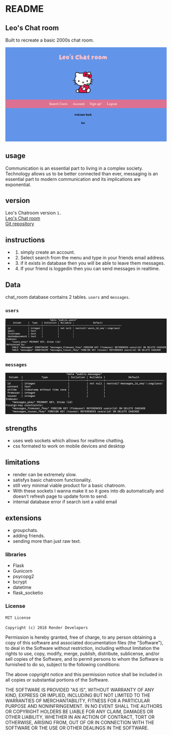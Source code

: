 # README




## Leo's Chat room
Built to recreate a basic 2000s chat room.




![the homepage ](chatroomhomepage.png)
## usage
Communication is an essential part to living in a complex society. Technology allows us to be better connected than ever,
messaging is an essential part to modern communication and its implications are exponential.

## version
Leo's Chatroom version `1.` </br>
[Leo's Chat room](https://project2-siaj.onrender.com) </br>
[Git repository](https://github.com/LeooDrake/project2) </br>



## instructions

- 1. simply create an account.
- 2. Select search from the menu and type in your friends email address.
- 3. if it exists in database then you will be able to leave them messages.
- 4. If your friend is loggedin then you can send messages in realtime.

## Data

chat_room database contains 2 tables. `users` and `messages`.

### `users`
![Users table ](users.png)
### `messages`
![Messages table ](messages.png)




## strengths

- uses web sockets which allows for realtime chatting.
- css formated to work on mobile devices and desktop


## limitations

- render can be extremely slow.
- satisfys basic chatroom functionality.
- still very minimal viable product for a basic chatroom.
- With these sockets I wanna make it so it goes into db automatically and doesn’t refresh page to update form to send.
- internal database error if search isnt a valid email

## extensions 

- groupchats.
- adding friends.
- sending more than just raw text.


### libraries
- Flask
- Gunicorn
- psycopg2
- bcrypt
- datetime
- flask_socketio

### License

`MIT License`

`Copyright (c) 2018 Render Developers`

Permission is hereby granted, free of charge, to any person obtaining a copy
of this software and associated documentation files (the "Software"), to deal
in the Software without restriction, including without limitation the rights
to use, copy, modify, merge, publish, distribute, sublicense, and/or sell
copies of the Software, and to permit persons to whom the Software is
furnished to do so, subject to the following conditions:

The above copyright notice and this permission notice shall be included in all
copies or substantial portions of the Software.

THE SOFTWARE IS PROVIDED "AS IS", WITHOUT WARRANTY OF ANY KIND, EXPRESS OR
IMPLIED, INCLUDING BUT NOT LIMITED TO THE WARRANTIES OF MERCHANTABILITY,
FITNESS FOR A PARTICULAR PURPOSE AND NONINFRINGEMENT. IN NO EVENT SHALL THE
AUTHORS OR COPYRIGHT HOLDERS BE LIABLE FOR ANY CLAIM, DAMAGES OR OTHER
LIABILITY, WHETHER IN AN ACTION OF CONTRACT, TORT OR OTHERWISE, ARISING FROM,
OUT OF OR IN CONNECTION WITH THE SOFTWARE OR THE USE OR OTHER DEALINGS IN THE
SOFTWARE.
